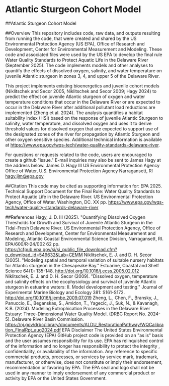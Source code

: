 # Atlantic Sturgeon Cohort Model

##Atlantic Sturgeon Cohort Model

##Overview
This repository includes code, raw data, and outputs resulting from running the code, that were created and shared by the US Environmental Protection Agency (US EPA), Office of Research and Development, Center for Environmental Measurement and Modeling. These code and associated files were used by the US EPA to develop the final rule Water Quality Standards to Protect Aquatic Life in the Delaware River (September 2025). The code implements models and other analyses to quantify the effects of dissolved oxygen, salinity, and water temperature on juvenile Atlantic sturgeon in zones 3, 4, and upper 5 of the Delaware River.

This project implements existing bioenergetics and juvenile cohort models (Niklitschek and Secor 2005, Niklitschek and Secor 2009; Hagy 2024) to predict the effect on juvenile Atlantic sturgeon of oxygen and water temperature conditions that occur in the Delaware River or are expected to occur in the Delaware River after additional pollutant load reductions are implemented (Zheng et al. 2024). The analysis quantifies a habitat suitability index (HSI) based on the response of juvenile Atlantic Sturgeon to salinity, water temperature, and dissolved oxygen and uses it to derive threshold values for dissolved oxygen that are expected to support use of the designated zones of the river for propagation by Atlantic Sturgeon and other oxygen sensitive species. Additional technical information is available at https://www.epa.gov/wqs-tech/water-quality-standards-delaware-river.

For questions or requests related to the code, users are encouraged to create a github "issue." E-mail inquiries may also be sent to James Hagy at the address below.
James D. Hagy III
US Environmental Protection Agency
Office of Water, U.S. Environmental Protection Agency
Narragansett, RI
hagy.jim@epa.gov

##Citation
This code may be cited as supporting information for:
EPA 2025. Technical Support Document for the Final Rule: Water Quality Standards to Protect Aquatic Life in the Delaware River. US Environmental Protection Agency, Office of Water. Washington, DC. XX pp. https://www.epa.gov/wqs-tech/water-quality-standards-delaware-river

##References
Hagy, J. D. III (2025). "Quantifying Dissolved Oxygen Thresholds for Growth and Survival of Juvenile Atlantic Sturgeon in the Tidal-Fresh Delaware River. US Environmental Protection Agency, Office of Research and Development, Center for Environmental Measurement and Modeling, Atlantic Coastal Environmental Science Division, Narragansett, RI. EPA/600/R-24/002 62 pp. https://cfpub.epa.gov/si/si_public_file_download.cfm?p_download_id=549632&Lab=CEMM
Niklitschek, E. J. and D. H. Secor (2005). "Modeling spatial and temporal variation of suitable nursery habitats for Atlantic sturgeon in the Chesapeake Bay." Estuarine, Coastal and Shelf Science 64(1): 135-148. http://doi.org/10.1016/j.ecss.2005.02.012
Niklitschek, E. J. and D. H. Secor (2009). "Dissolved oxygen, temperature and salinity effects on the ecophysiology and survival of juvenile Atlantic sturgeon in estuarine waters: II. Model development and testing." Journal of Experimental Marine Biology and Ecology 381: S161-S172. http://doi.org/10.1016/j.jembe.2009.07.019
Zheng, L., Chen, F., Bransky, J., Panuccio, E., Beganskas, S., Amidon, T., Yagecic, J., Suk, N., & Kavanagh, K.B. (2024). Modeling Eutrophication Processes in the Delaware River Estuary: Three-Dimensional Water Quality Model. (DRBC Report No. 2024-5). Delaware River Basin Commission. https://nj.gov/drbc/library/documents/ALDU_RestorationPathway/WQCalibration_FinalRpt_aug2024.pdf
EPA Disclaimer
The United States Environmental Protection Agency (EPA) GitHub project code is provided on an "as is" basis and the user assumes responsibility for its use. EPA has relinquished control of the information and no longer has responsibility to protect the integrity , confidentiality, or availability of the information. Any reference to specific commercial products, processes, or services by service mark, trademark, manufacturer, or otherwise, does not constitute or imply their endorsement, recommendation or favoring by EPA. The EPA seal and logo shall not be used in any manner to imply endorsement of any commercial product or activity by EPA or the United States Government.
